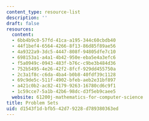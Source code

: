 ```yaml
---
content_type: resource-list
description: ''
draft: false
resources:
  content:
  - 6bb4b9c0-57fd-41ca-a195-344c60cbdb40
  - 44f1bef4-6564-4266-8f13-86d85f89ae56
  - 4a9322a9-3dc5-4447-808f-94805dfe7c10
  - 698153a1-a4a1-4b42-950e-eba5e4a3efc6
  - f5a0949c-0943-483f-b76c-c9be3b484d36
  - 752b5495-4e26-42f2-8fcf-929dd455750a
  - 2c3a1f8c-c6da-4ba4-b0b8-40fdf39c1128
  - 69c9de5c-511f-4902-bfeb-aeb2e31bf897
  - a421c0b2-ac82-4179-9263-16780cd6c9f1
  - 1c59cce7-5a1b-42b6-98dc-d3f5eb9caee5
  website: 61200j-mathematics-for-computer-science
title: Problem Sets
uid: d1543f1d-bfb5-42d7-9228-d789380363ed
---
```

